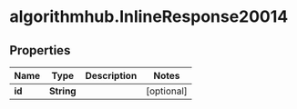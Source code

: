 # algorithmhub.InlineResponse20014

## Properties
Name | Type | Description | Notes
------------ | ------------- | ------------- | -------------
**id** | **String** |  | [optional] 


